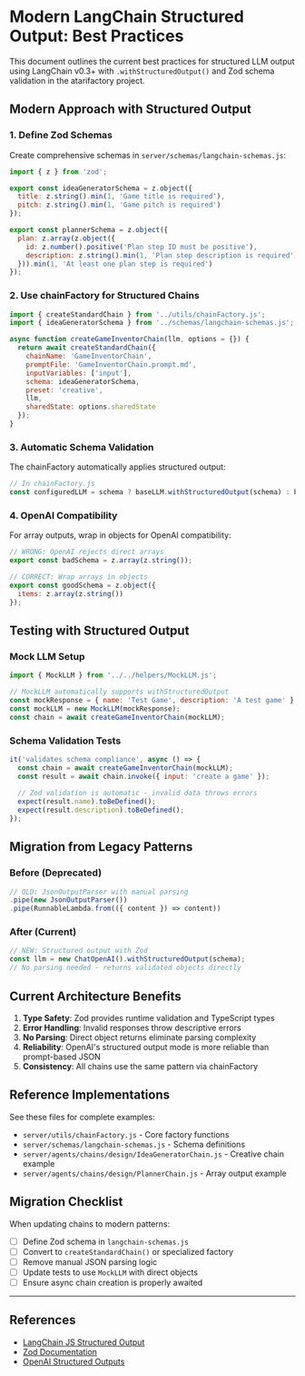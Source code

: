 # Modern LangChain Structured Output: Best Practices

This document outlines the current best practices for structured LLM output using LangChain v0.3+ with `.withStructuredOutput()` and Zod schema validation in the atarifactory project.

## Modern Approach with Structured Output

### 1. Define Zod Schemas

Create comprehensive schemas in `server/schemas/langchain-schemas.js`:

```js
import { z } from 'zod';

export const ideaGeneratorSchema = z.object({
  title: z.string().min(1, 'Game title is required'),
  pitch: z.string().min(1, 'Game pitch is required')
});

export const plannerSchema = z.object({
  plan: z.array(z.object({
    id: z.number().positive('Plan step ID must be positive'),
    description: z.string().min(1, 'Plan step description is required')
  })).min(1, 'At least one plan step is required')
});
```

### 2. Use chainFactory for Structured Chains

```js
import { createStandardChain } from '../utils/chainFactory.js';
import { ideaGeneratorSchema } from '../schemas/langchain-schemas.js';

async function createGameInventorChain(llm, options = {}) {
  return await createStandardChain({
    chainName: 'GameInventorChain',
    promptFile: 'GameInventorChain.prompt.md',
    inputVariables: ['input'],
    schema: ideaGeneratorSchema,
    preset: 'creative',
    llm,
    sharedState: options.sharedState
  });
}
```

### 3. Automatic Schema Validation

The chainFactory automatically applies structured output:

```js
// In chainFactory.js
const configuredLLM = schema ? baseLLM.withStructuredOutput(schema) : baseLLM;
```

### 4. OpenAI Compatibility

For array outputs, wrap in objects for OpenAI compatibility:

```js
// WRONG: OpenAI rejects direct arrays
export const badSchema = z.array(z.string());

// CORRECT: Wrap arrays in objects
export const goodSchema = z.object({
  items: z.array(z.string())
});
```

## Testing with Structured Output

### Mock LLM Setup

```js
import { MockLLM } from '../../helpers/MockLLM.js';

// MockLLM automatically supports withStructuredOutput
const mockResponse = { name: 'Test Game', description: 'A test game' };
const mockLLM = new MockLLM(mockResponse);
const chain = await createGameInventorChain(mockLLM);
```

### Schema Validation Tests

```js
it('validates schema compliance', async () => {
  const chain = await createGameInventorChain(mockLLM);
  const result = await chain.invoke({ input: 'create a game' });
  
  // Zod validation is automatic - invalid data throws errors
  expect(result.name).toBeDefined();
  expect(result.description).toBeDefined();
});
```

## Migration from Legacy Patterns

### Before (Deprecated)
```js
// OLD: JsonOutputParser with manual parsing
.pipe(new JsonOutputParser())
.pipe(RunnableLambda.from(({ content }) => content))
```

### After (Current)
```js
// NEW: Structured output with Zod
const llm = new ChatOpenAI().withStructuredOutput(schema);
// No parsing needed - returns validated objects directly
```

## Current Architecture Benefits

1. **Type Safety**: Zod provides runtime validation and TypeScript types
2. **Error Handling**: Invalid responses throw descriptive errors
3. **No Parsing**: Direct object returns eliminate parsing complexity
4. **Reliability**: OpenAI's structured output mode is more reliable than prompt-based JSON
5. **Consistency**: All chains use the same pattern via chainFactory

## Reference Implementations

See these files for complete examples:
- `server/utils/chainFactory.js` - Core factory functions
- `server/schemas/langchain-schemas.js` - Schema definitions
- `server/agents/chains/design/IdeaGeneratorChain.js` - Creative chain example
- `server/agents/chains/design/PlannerChain.js` - Array output example

## Migration Checklist

When updating chains to modern patterns:

- [ ] Define Zod schema in `langchain-schemas.js`
- [ ] Convert to `createStandardChain()` or specialized factory
- [ ] Remove manual JSON parsing logic
- [ ] Update tests to use `MockLLM` with direct objects
- [ ] Ensure async chain creation is properly awaited

---

## References
- [LangChain JS Structured Output](https://js.langchain.com/docs/how_to/structured_output)
- [Zod Documentation](https://zod.dev/)
- [OpenAI Structured Outputs](https://platform.openai.com/docs/guides/structured-outputs)
